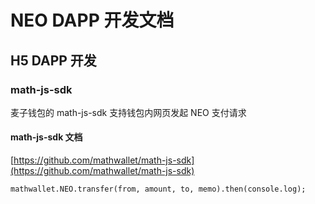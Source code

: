 # NEO DAPP 开发文档

## H5 DAPP 开发

### math-js-sdk

麦子钱包的 math-js-sdk 支持钱包内网页发起 NEO 支付请求

#### math-js-sdk 文档

[https://github.com/mathwallet/math-js-sdk](https://github.com/mathwallet/math-js-sdk)

```
mathwallet.NEO.transfer(from, amount, to, memo).then(console.log);
```
